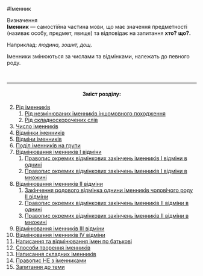 #Іменник

<div class="eoz-wrap">
<span class="eoz">Визначення</span>
<div class="eoz-text">
<b>Іменник</b> — самостiйна частина мови, що має значення предметностi (називає особу, предмет, явище) та вiдповiдає на запитання <strong>хто?</strong> <strong>що?.</strong>
</div>
</div>

Наприклад: <i>людина, зошит, дощ</i>.

Iменники змiнюються за числами та вiдмiнками, належать до певного роду.

<br>
<hr>
<center><h4>Зміст розділу:</h4></center>

   2. [Рiд iменникiв](5/rid_imennikiv.md)
        1. [Рiд незмiнюваних iменникiв iншомовного походження](5/rid_nezmin_imen_inshomovnogo_pohod.md)
        2.  [Рiд складноскорочених слiв](5/Rid_skladnoskorochennih_sliv.md)
   3. [Число iменникiв](5/Chislo_imennikiv.md)
   4. [Вiдмiнки iменникiв](5/vidminki_imennikiv.md)
   5. [Вiдмiни iменникiв](5/vidmini_imennikiv.md)
   6. [Подiл iменникiв на групи](5/podil_imennikiv_na_grupi.md)
   7. [Вiдмiнювання iменникiв I вiдмiни](5/vidminuvannya_imen_I_vidmini.md)
        1. [Правопис окремих вiдмiнкових закiнчень iменникiв I вiдмiни в однинi](5/pravopis_okremih_vidminkovih_zakinchen_I_vidmini_v_odnini.md)
        2. [Правопис окремих вiдмiнкових закiнчень iменникiв I вiдмiни в множинi](5/pravopis_okremih_vidm_znachen_v_mnozini.md)
   8. [Вiдмiнювання iменникiв II вiдмiни](5/vidminuvanna_imen_II_vidmini.md)
        1. [Закiнчення родового вiдмiнка однини iменникiв чоловiчого роду II вiдмiни](5/zakinchennya_rodovogo_vidminka_odnini.md)
        2. [Правопис окремих вiдмiнкових закiнчень iменникiв II вiдмiни в однинi](5/pravopis_okrremih_vidminkovih_znachen_II_vidmini_v_odnini.md)
        3. [Правопис окремих вiдмiнкових закiнчень iменникiв II вiдмiни в множинi](5/pravopis_okrremih_vidminkovih_znachen_II_vidmini_v_mnojini.md)
   9. [Вiдмiнювання iменникiв III вiдмiни](5/vidminuvannya_imennikiv_III_vidmini.md)
   10. [Вiдмiнювання iменникiв IV вiдмiни](5/vidminuvannya_imennikiv_IV_vidmini.md)
   11. [Написання та вiдмiнювання iмен по батьковi](5/napisannya_ta_vidminuvannya_imen_po_batkovi.md)
   12. [Способи творення iменникiв](5/sposobi_tvorennya_imennikiv.md)
   13. [Написання складних iменникiв](5/napisannya_skladnih_imennikiv.md)
   14. [Правопис НЕ з iменниками](5/pravopis_NE_z_imennikami.md)
   15. [Запитання до теми](4/zapitannya_do_temi.md)
